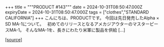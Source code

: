 +++
title = """PRODUCT #143"""
date = 2024-10-31T08:50:47.000Z
expiryDate = 2024-10-31T08:50:47.000Z
tags = ["clothes","STANDARD CALIFORNIA"]
+++
こんにちは、PRODUCTです。 今回は先日発売したAlpha × SD MA-1について。   初めてのリリースとなるアメカジアウターのマスターピースMA-1。 そんなMA-1を、長きにわたり米軍に製品を供給 \[…\]

[[source]](https://www.standardcalifornia.com/blog/50283.html)
